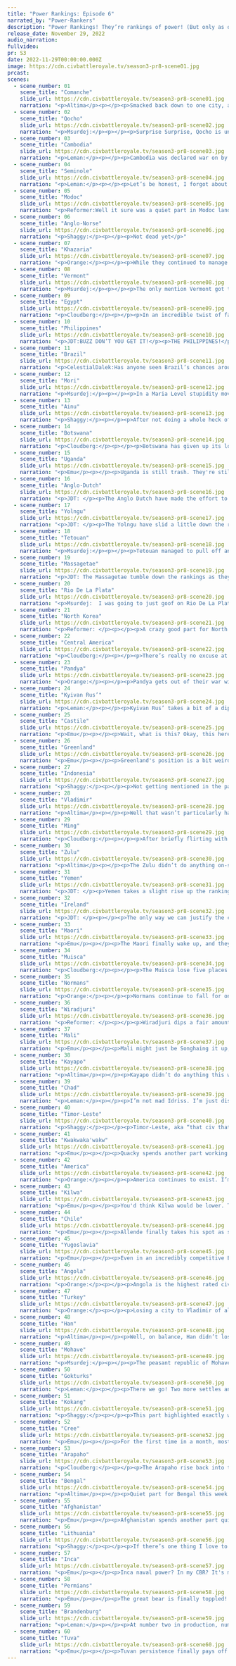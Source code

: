 ```yaml
---
title: "Power Rankings: Episode 6"
narrated_by: "Power-Rankers"
description: "Power Rankings! They’re rankings of power! (But only as of the instant of the end of the previous episode, as these are not meant to be future predictions!) Power Rankings!"
release_date: November 29, 2022
audio_narration:
fullvideo:
pr: S3
date: 2022-11-29T00:00:00.000Z
image: https://cdn.civbattleroyale.tv/season3-pr8-scene01.jpg
prcast:
scenes:
  - scene_number: 01
    scene_title: "Comanche"
    slide_url: https://cdn.civbattleroyale.tv/season3-pr8-scene01.jpg
    narration: "<p>Altima</p><p></p><p>Smacked back down to one city, a horde descends upon Quahadi to take even that. They may fail; the city is surrounded by decently rough terrain, and still holds a modest garrison. That the chance even exists is entirely on Iron Jacket’s baffling lack-of-settlement. But do not prime your F’s my friend; while they may die in the next part, the Comanche do not deserve your respects, for their fate is entirely born of their own idiocy.</p>"
  - scene_number: 02
    scene_title: "Qocho"
    slide_url: https://cdn.civbattleroyale.tv/season3-pr8-scene02.jpg
    narration: "<p>Msurdej:</p><p></p><p>Surprise Surprise, Qocho is under attack again. This time it’s Tuva banging at the gates of Qarakhoja. And it seems they brought a decent enough army to take Qocho. Will Süngülüg Khagan be able to pull out a diplomatic victory and wriggle free? Or will his time finally come in the next part?</p>"
  - scene_number: 03
    scene_title: "Cambodia"
    slide_url: https://cdn.civbattleroyale.tv/season3-pr8-scene03.jpg
    narration: "<p>Leman:</p><p></p><p>Cambodia was declared war on by the Philippines this part. I hope Cambodia wins because I have a hard time spelling Philippines, so the faster they get eliminated the less I have to type “Philippines.” I don’t think they will be able to capture Cavite el Viejo, those mountains are rough. Oh well.</p><p></p>"
  - scene_number: 04
    scene_title: "Seminole"
    slide_url: https://cdn.civbattleroyale.tv/season3-pr8-scene04.jpg
    narration: "<p>Leman:</p><p></p><p>Let’s be honest, I forgot about Seminole, and I wouldn’t be shocked if you did too. They aren’t quite as disastrously bad as Qocho or Comanche, not making any incredibly stupid plays these days like Vermont or Mori. But hey, remember, they pioneered the “give away a big city in a horrifying peace deal.” At least they did this season. That’s gotta count for something, right?</p>"
  - scene_number: 05
    scene_title: "Modoc"
    slide_url: https://cdn.civbattleroyale.tv/season3-pr8-scene05.jpg
    narration: "<p>Reformer:Well it sure was a quiet part in Modoc land. We at least saw them a few times on the side when we were looking at cooler civs. And they gained a pop this part! That’s, like, +11% growth! </p>"
  - scene_number: 06
    scene_title: "Anglo-Norse"
    slide_url: https://cdn.civbattleroyale.tv/season3-pr8-scene06.jpg
    narration: "<p>Shaggy:</p><p></p><p>Not dead yet</p>"
  - scene_number: 07
    scene_title: "Khazaria"
    slide_url: https://cdn.civbattleroyale.tv/season3-pr8-scene07.jpg
    narration: "<p>Orange:</p><p></p><p>While they continued to manage to hold off the Permians, things still aren’t looking good for ol’ Bulan. At the very least, they still have cities and a peace deal in which they don’t give any away would have them able to recover a bit. But either way, they’ve lost their chance at being a major player. </p>"
  - scene_number: 08
    scene_title: "Vermont"
    slide_url: https://cdn.civbattleroyale.tv/season3-pr8-scene08.jpg
    narration: "<p>Msurdej:</p><p></p><p>The only mention Vermont got this part was the part author dunking on them. That should tell you just how bad Vermont is doing.</p>"
  - scene_number: 09
    scene_title: "Egypt"
    slide_url: https://cdn.civbattleroyale.tv/season3-pr8-scene09.jpg
    narration: "<p>Cloudberg:</p><p></p><p>In an incredible twist of fate, Egypt is still alive! Certain that their capital would fall, we dropped them to last place in episode 7, only for episode 8 to hit us with a curveball as Chad peaced out right before taking the city. Although Egypt is still at war with Yemen and Turkey, they no longer appear to be in imminent danger, and as such they shoot eight ranks back up into the mere bottom tier instead of the “about to die” tier.</p>"
  - scene_number: 10
    scene_title: "Philippines"
    slide_url: https://cdn.civbattleroyale.tv/season3-pr8-scene10.jpg
    narration: "<p>JDT:BUZZ DON’T YOU GET IT!</p><p>THE PHILIPPINES!</p><p>DO NOT!</p><p>EXIST!!!!!!!!!!!!!!</p>"
  - scene_number: 11
    scene_title: "Brazil"
    slide_url: https://cdn.civbattleroyale.tv/season3-pr8-scene11.jpg
    narration: "<p>CelestialDalek:Has anyone seen Brazil’s chances around? Oh, you didn’t? That’s because they’re not there. Pedro I can only dream of achieving the success of his son, and has solidified himself as the worst civ on the continent (fourth-worst if you think America is one continent). Their existence depends on Inca not deciding to invade them from their second city now.</p>"
  - scene_number: 12
    scene_title: "Mori"
    slide_url: https://cdn.civbattleroyale.tv/season3-pr8-scene12.jpg
    narration: "<p>Msurdej:</p><p></p><p>In a Maria Level stupidity move, Mori Motonari has given away Tajihi-Sarugake, their only mainland city. Now not only are the Mori on two cities, but both of them are stuck on Japan. While it may allow them to be isolated for a time, in the end, it will only doom Mori to irrelevancy.</p>"
  - scene_number: 13
    scene_title: "Ainu"
    slide_url: https://cdn.civbattleroyale.tv/season3-pr8-scene13.jpg
    narration: "<p>Shaggy:</p><p></p><p>After not doing a whole heck of a lot so far, Ainu’s options are dwindling. A unified Korean Peninsula is bad news for Shakushain, as his people are Kim’s most obvious next target. Kengu Tarman has also been placed as a thorn in Ainu’s side. With a sparse military to speak of, taking the Gokturks’ forward settle might be a big ask at the moment. But at least they’re making friends internationally by joining the Anti-Turkey Coalition.</p>"
  - scene_number: 14
    scene_title: "Botswana"
    slide_url: https://cdn.civbattleroyale.tv/season3-pr8-scene14.jpg
    narration: "<p>Cloudberg:</p><p></p><p>Botswana has given up its long-shot effort to knock down Angola without taking any cities. Unfortunately, even though Botswana’s performance in the war was better than expected, a draw isn’t good enough for them—in fact, it all but ensures that they’ll be boxed in for the rest of the game, relegated to a minor nation which will eventually be picked off by someone stronger.</p>"
  - scene_number: 15
    scene_title: "Uganda"
    slide_url: https://cdn.civbattleroyale.tv/season3-pr8-scene15.jpg
    narration: "<p>Emu</p><p></p><p>Uganda is still trash. They're still stuck in their mountains, not expanding, not decaying, just..... there. And so they will be until someone decides to come put them out of our misery and make the horn of Africa even slightly interesting. Give it a while and they might take out Yemen? I don't know, I'm just looking for something they might possibly accomplish while they languish.</p>"
  - scene_number: 16
    scene_title: "Anglo-Dutch"
    slide_url: https://cdn.civbattleroyale.tv/season3-pr8-scene16.jpg
    narration: "<p>JDT: </p><p>The Anglo Dutch have made the effort to settle a new city just off the Breton coast, bringing them up to 4 cities once again. This time, though the front is much safer than with Rotterdam, caution must still be exercised as potential Brandenburger and Castilian assaults may belie it. Aside from that, their stats are still existent, and they’re still floating along just fine. At least until the day they inevitably get gangbanged. </p>"
  - scene_number: 17
    scene_title: "Yolngu"
    slide_url: https://cdn.civbattleroyale.tv/season3-pr8-scene17.jpg
    narration: "<p>JDT: </p><p>The Yolngu have slid a little down the rankings from last week. However, there is a very potent window of opportunity for them if they choose to exploit it. The Wiradjuri are fairly vulnerable, with only 1453 worth of manpower divided across a fairly large swathe of land. The Yolngu have roughly equal military power concentrated amongst a much smaller area in the north, primed to strike at Loowee, and perhaps even a little more. With every passing part however, that window will tighten, requiring swift action for any chance at relevance. </p><p></p>"
  - scene_number: 18
    scene_title: "Tetouan"
    slide_url: https://cdn.civbattleroyale.tv/season3-pr8-scene18.jpg
    narration: "<p>Msurdej:</p><p></p><p>Tetouan managed to pull off an upset victory over Mali, retaking the city of Fes they gave up a few parts ago.Plus, their stats went from “garbo” to “slightly less garbo”. All in all, that means Tetouan gets the highest rank they’ve EVER gotten: 43. A quick peace with Sundiata will be the best way to ensure they keep both Fes, and this rank.</p>"
  - scene_number: 19
    scene_title: "Massagetae"
    slide_url: https://cdn.civbattleroyale.tv/season3-pr8-scene19.jpg
    narration: "<p>JDT: The Massagetae tumble down the rankings as they fail to do anything of value this week. This is a massive problem, since the rise last week depended on the fact that they had a huge opportunity to strike the underbellies of the Khazars and Permians. Of course, Tomyris failed to follow through, and with stats that mediocre and neighbours that strong, she might never get the chance to strike out into the wide world again. </p>"
  - scene_number: 20
    scene_title: "Rio De La Plata"
    slide_url: https://cdn.civbattleroyale.tv/season3-pr8-scene20.jpg
    narration: "<p>Msurdej:  I was going to just goof on Rio De La Plata and repost their write up from last week, but that would be too good for RDLP. At least in episode 7, they got mentioned. The last part, Rio got no mention, and only a few cameos in talking about Chile and the Inca. Even worse are their stats, which are failing to keep up with the pack. Jose is going to need to make a big play to improve his chances of winning.</p>"
  - scene_number: 21
    scene_title: "North Korea"
    slide_url: https://cdn.civbattleroyale.tv/season3-pr8-scene21.jpg
    narration: "<p>Reformer: </p><p></p><p>A crazy good part for North Korea this time, as all the pressure against Mori finally pays out in a great peace deal. With the peninsula now unified under North Korean rule, and Mori crippled beyond belief, Kim Il-sung can start looking elsewhere - to his west and northwest, significantly stronger civs are constantly waging war in one direction or another, so an opportunity could arise any moment. To his north, Ainu are sleeping soundly, but the terrain is rough, and Kim would have to grab another amazing peace deal to get anything that way. All things considered, even with the victory against Mori, North Korea’s future looks uncertain…</p>"
  - scene_number: 22
    scene_title: "Central America"
    slide_url: https://cdn.civbattleroyale.tv/season3-pr8-scene22.jpg
    narration: "<p>Cloudberg:</p><p></p><p>There’s really no excuse at this point for only having founded three cities. Central America had plenty of space, and they still have some, but jesus, talk about a lack of initiative. The longer they keep this up, the farther they’ll fall—in fact, this is their lowest rank so far.</p>"
  - scene_number: 23
    scene_title: "Pandya"
    slide_url: https://cdn.civbattleroyale.tv/season3-pr8-scene23.jpg
    narration: "<p>Orange:</p><p></p><p>Pandya gets out of their war with Afghanistan without giving away any cities this time, so that’s a win in my books. Like the slimmest of wins. Like a win in a game where something bad only happens to the first loser and Pandya is doing second worst. But a win nonetheless. Maybe now they can go settle Australia or Tibet or something. </p>"
  - scene_number: 24
    scene_title: "Kyivan Rus’"
    slide_url: https://cdn.civbattleroyale.tv/season3-pr8-scene24.jpg
    narration: "<p>Leman:</p><p></p><p>Kyivan Rus’ takes a bit of a dip this week, and while two ranks this early on in the middle of the pack is mostly noise, I think this time it has a bit of significance. With Vladimir finally remembering what a settler is and pulling off an impressive conquest of Adana, it’s finally clear who the weakest civ of Eastern Europe is. It’s Kyivan Rus. Middling stats, three measly cities, and no room for any more means Olga’s future prospects aren’t looking so great.</p>"
  - scene_number: 25
    scene_title: "Castile"
    slide_url: https://cdn.civbattleroyale.tv/season3-pr8-scene25.jpg
    narration: "<p>Emu</p><p></p><p>Wait, what is this? Okay, this here claims there's a civ in Iberia, but the map doesn't show anything. What is this doing on the PR sheet? Is it a placeholder to reach an even 60? If they wanted me to write less, they could've just said so. You guys just stay right here, I'm going to go get this sorted out.</p>"
  - scene_number: 26
    scene_title: "Greenland"
    slide_url: https://cdn.civbattleroyale.tv/season3-pr8-scene26.jpg
    narration: "<p>Emu</p><p></p><p>Greenland's position is a bit weird. Arapaho and Cree colonies are creeping toward their core, but from all other sides they're doing fine. Vermont is a total bust, and Iceland is basically theirs as soon as they declare on them. The east half of Quebec north of the St. Lawrence is theirs, and Arapaho encroachment seems to have kicked them into gear enough to realize that. They're kind of mediocre in just about every respect you can think of, and that's why we put them here. 35th place, the peak of mediocrity.</p>"
  - scene_number: 27
    scene_title: "Indonesia"
    slide_url: https://cdn.civbattleroyale.tv/season3-pr8-scene27.jpg
    narration: "<p>Shaggy:</p><p></p><p>Not getting mentioned in the part gets you dropped 2 ranks this week. Take note stonk traders.</p>"
  - scene_number: 28
    scene_title: "Vladimir"
    slide_url: https://cdn.civbattleroyale.tv/season3-pr8-scene28.jpg
    narration: "<p>Altima</p><p></p><p>Well that wasn’t particularly hard. Turkey may as well have offered that city with a side of chips for how much Vladimir had to struggle for it. Add in some settles in the north, and you have a six point rise for the boys in white and blue. They’re still boxed in by everyone, and they sure as hell ain’t penetrating those mountains to continue the war against Turkey, but hey, it’s a good showing this part.</p>"
  - scene_number: 29
    scene_title: "Ming"
    slide_url: https://cdn.civbattleroyale.tv/season3-pr8-scene29.jpg
    narration: "<p>Cloudberg:</p><p></p><p>After briefly flirting with putting Ming in the top half, the power rankers have said “nah.” That said, this might be the first episode where that would have been justifiable. Ming finally founded a fifth city, but more importantly, they’ve been producing units like crazy, and they now have the 12th largest army on the cylinder, a major surprise for such a backwater civ. In fact, they’ve almost reached military parity with Han.</p>"
  - scene_number: 30
    scene_title: "Zulu"
    slide_url: https://cdn.civbattleroyale.tv/season3-pr8-scene30.jpg
    narration: "<p>Altima</p><p></p><p>The Zulu didn’t do anything on-screen this part. They settled a city off-screen, apparently.</p>"
  - scene_number: 31
    scene_title: "Yemen"
    slide_url: https://cdn.civbattleroyale.tv/season3-pr8-scene31.jpg
    narration: "<p>JDT: </p><p>Yemen takes a slight rise up the rankings as they manage to successfully settle a fifth city and their greatest rival in Turkey takes a dip in the rankings. Of course, the Afghans are encroaching into the Arab peninsula, and most of what remains of that territory is inhospitable desert, meaning that their situation still isn’t great. There is a chance for some more power if the assault on Egypt pans out well, but that feels more unlikely with every passing part. Until then, Arwa can take solace in knowing Yemen is still around. </p>"
  - scene_number: 32
    scene_title: "Ireland"
    slide_url: https://cdn.civbattleroyale.tv/season3-pr8-scene32.jpg
    narration: "<p>JDT: </p><p></p><p>The only way we can justify the constant flip flop in Irish ranks is that we are all ranking in a pub and ordering a bit too much Guiness before adjusting the ranks. That’s some damn fine beer though, cos the army is top 15, and so is the science.</p>"
  - scene_number: 33
    scene_title: "Maori"
    slide_url: https://cdn.civbattleroyale.tv/season3-pr8-scene33.jpg
    narration: "<p>Emu</p><p></p><p>The Maori finally wake up, and they're waking up to a world where things are actually much the same as when they went to sleep. Wiradjuri is still big but mostly powerless, Yolngu is still Anangu 2, I guess Timor-Leste got bigger? Potatau doesn't really care about that. What he cares about is that both Wiradjuri and Yolngu failed to settle all of Australia. Idiots. It's not that hard, here, let me show you. And let me take Polynesia while I'm at it. Inca??? How the hell did you let the *Inca* settle that? Oh, I have a lot of work to do here. Let's get started, shall we?</p>"
  - scene_number: 34
    scene_title: "Muisca"
    slide_url: https://cdn.civbattleroyale.tv/season3-pr8-scene34.jpg
    narration: "<p>Cloudberg:</p><p></p><p>The Muisca lose five places this episode by virtue of doing nothing. We barely saw them on screen, except for a wayward settler which got beaten to Hispaniola by Brazil. Besides, their six cities, one of which is over by Brazil, makes them clearly second fiddle to the Inca, and honestly at this point they can’t hold a candle to Kayapo either.</p>"
  - scene_number: 35
    scene_title: "Normans"
    slide_url: https://cdn.civbattleroyale.tv/season3-pr8-scene35.jpg
    narration: "<p>Orange:</p><p></p><p>Normans continue to fall for one major reason: They broke. -30gpt and 0 in the bank means that they are going to be facing massive penalties to their stats, especially science. Until they can fix this finance issue, they will just continue to fall from their height. Maybe their war with Mali can somehow fix this if it goes well, but being at war on two fronts forcing them to build units certainly isn’t going to help get them out of debt.</p>"
  - scene_number: 36
    scene_title: "Wiradjuri"
    slide_url: https://cdn.civbattleroyale.tv/season3-pr8-scene36.jpg
    narration: "<p>Reformer: </p><p></p><p>Wiradjuri dips a fair amount of spots this part as we get a good big-picture view of the region. The war against Yolngu - though not even 20 turns in length - seems to have been a significant drain on the Wiradjuri military. Wiradjuri core barely has any units now that they’d come in handy as Maori settlers begin streaming in across the sea. It is also worth pointing out that Wiradjuri have chosen to send settlers out to New Guinea and the Bismarck Archipelago instead of making sure their core on Australia is solid. Indeed, Maori is enjoying plenty of good land that should’ve easily been Wiradjuri’s (or Yolngu’s, for that matter).Though Maori were looking god-awful for so long, they have managed to pull out of rock-bottom and are now looking credible again while Wiradjuri is wasting their production. Not a great look for the civ who looked to have an easy early game. </p>"
  - scene_number: 37
    scene_title: "Mali"
    slide_url: https://cdn.civbattleroyale.tv/season3-pr8-scene37.jpg
    narration: "<p>Emu</p><p></p><p>Mali might just be Songhaing it up, as they fail to make cross-Saharan conquests and even allow the great Tetouan mistake to be rescinded. Honestly, Mali is kind of infuriating to me. They're so bland and do-nothing-y, and I just can't bring myself to get excited for either their rise or their collapse. Maybe it's their color scheme, maybe it's their settling pattern, and maybe it's just their general behavior, but I'm having none of it. You know what? You can just go ahead rot in your alcove of mediocrity and ineffectiveness while you helplessly watch the world pass you by. Here's your minus 4 ranks Sundiata, I hope you choke on them.</p>"
  - scene_number: 38
    scene_title: "Kayapo"
    slide_url: https://cdn.civbattleroyale.tv/season3-pr8-scene38.jpg
    narration: "<p>Altima</p><p></p><p>Kayapo didn’t do anything this week, and as the Inca start to consolidate over the continent by runting Brazil, their inaction (and lackluster standing army) stands to be more of a problem. Still, their science is absurd. 133 Effective. The next highest is 99 Effective. Combined with the hell terrain that put them here, they stand to linger far longer than their position should indicate, and so, up they go.</p>"
  - scene_number: 39
    scene_title: "Chad"
    slide_url: https://cdn.civbattleroyale.tv/season3-pr8-scene39.jpg
    narration: "<p>Leman:</p><p></p><p>I’m not mad Idriss. I’m just disappointed. When Akhenaten was shown surrounded by Chadian composite bowmen, we all probably thought – classic AI not understanding melee units, but Idriss’ll figure it out eventually. There’s no way he would screw it all up and peace out without grabbing the city! What fools we were.</p><p> </p><p>Chad still founded a sixth city and beefed up its stats. So, all in all not a bad part for Chad. Just a little embarrassing.</p>"
  - scene_number: 40
    scene_title: "Timor-Leste"
    slide_url: https://cdn.civbattleroyale.tv/season3-pr8-scene40.jpg
    narration: "<p>Shaggy:</p><p></p><p>Timor-Leste, aka “that civ that seems to always have a unit on the slide”, have been just amazing to watch so far. They’ve got it all: diplomacy, interesting (if not the most impactful) wars, a region that has given them the opportunity to make the most of their start, and a color scheme that you can pick out a mile away (or however high up the camera is canonically). Their joint assault on Chongjin with the Kwak this episode was never something I’d have predicted from their initial 61 rank start, but here they are pulling their weight in one of the most diverse coalitions yet this season.</p>"
  - scene_number: 41
    scene_title: "Kwakwaka'wakw"
    slide_url: https://cdn.civbattleroyale.tv/season3-pr8-scene41.jpg
    narration: "<p>Emu</p><p></p><p>Quacky spends another part working up the coast and- BY GOD WHAT IS THAT? IT'S THE TRIREME FLEET WITH A STEEL CHAIR! They're making serious headway in Korea of all places, as some passing triremes take an interest in the city at IRL Gwangju, and there's a non-zero chance they'll actually take it. Chances are high it'll just flip right back, but still it's a powerful reminder of how little it takes to be the dominant naval power in the North Pacific right now. Willie Seaweed is doing exactly what he needs to. He's not trying to expand on land where his enemies are strong, he's focusing on the coast, in order to start sending his navy where his enemies are weak. Very solid performance, enough to earn him a top 20 spot once again.</p>"
  - scene_number: 42
    scene_title: "America"
    slide_url: https://cdn.civbattleroyale.tv/season3-pr8-scene42.jpg
    narration: "<p>Orange:</p><p></p><p>America continues to exist. I’m not really sure why they are so low in stats when they have 8 cities and decent production, but they are managing it. America keeps having good things happen to them but just still isn’t doing well and I don’t know why. Getting cities off Seminole and Vermont yet still feeling like they are just mid of the pack of this stacked North America. C’mon Franklin, get up and start running with the rest of the- Oh right nevermind. Maybe just go improve your cities a bit more.</p>"
  - scene_number: 43
    scene_title: "Kilwa"
    slide_url: https://cdn.civbattleroyale.tv/season3-pr8-scene43.jpg
    narration: "<p>Emu</p><p></p><p>You'd think Kilwa would be lower. They only have 4 mainland cities, and they're in a fairly crowded region. But right now, they're doing a lot with a little. Their stats are about what you'd expect from this bracket, they've proven military competence, and Africa is so trash that what they're doing right now is enough to put them solidly in the top 20. Their prospects for land-based conquest don't look all that great right now, but they have a strong naval reputation and there's no shortage of lightly-defended coastal cities around. Given Kilwa is Kilwa, it's really impossible to predict where they'll go. One thing's for sure: Ali ibn al-Hassan is here to give us a show.</p>"
  - scene_number: 44
    scene_title: "Chile"
    slide_url: https://cdn.civbattleroyale.tv/season3-pr8-scene44.jpg
    narration: "<p>Emu</p><p></p><p>Allende finally takes his spot as second in South America as he starts to exploit the land he carved out for himself with that bold forward settle so long ago. His Southern Cone core outstrips any other civ on the continent save Inca in its productivity and size. Overall, not bad, and they're the one civ in South America not blocked by the rainforest from any sort of conquest whatsoever. Oh, and there's the small matter of the third biggest army in the world. Chile is one of the truest turnarounds of the CBR. They're the sole reason La Plata went from undisputed #1 to runt without a prayer. That's definitely worth a top 20 spot.</p>"
  - scene_number: 45
    scene_title: "Yugoslavia"
    slide_url: https://cdn.civbattleroyale.tv/season3-pr8-scene45.jpg
    narration: "<p>Emu</p><p></p><p>Even in an incredibly competitive Europe, Yugo holds its own. They're using the geography of the region to keep the Brandenburgers out, and they definitely have the strength to deal a decisive blow to the Normans whenever they want to, especially with their cheeky settle in northern Italy. The focus seems to be more towards northern and eastern Europe this game, but watch this space. There's some real potential down here, and if you keep a close eye out you may just find a front row seat to its realization.</p>"
  - scene_number: 46
    scene_title: "Angola"
    slide_url: https://cdn.civbattleroyale.tv/season3-pr8-scene46.jpg
    narration: "<p>Orange:</p><p></p><p>Angola is the highest rated civ in Africa and they are just not really doing too well. They’d be ranked probably outside of the top 20 if it weren’t for the fact that they are the strongest on the continent and therefore less competition then stronger civs on other continents. Angola really needs to get some war successes to break out of central Africa, otherwise they are just gonna end up getting stuck and falling to those with more opportunities for expansion like Kilwa or Mali.</p>"
  - scene_number: 47
    scene_title: "Turkey"
    slide_url: https://cdn.civbattleroyale.tv/season3-pr8-scene47.jpg
    narration: "<p>Orange:</p><p></p><p>Losing a city to Vladimir of all civs isn’t the best look, and the Normans declaring war isn’t going to help either. But they are still expanding and growing and in general doing well. How long this prosperity and expansion might last though is unknown, and they can very easily lose their good placement as other Middle Eastern civs have done in the past like if Afghanistan decides that the fertile crescent is their domain what’s Turkey to do? Not much I can tell you that.</p>"
  - scene_number: 48
    scene_title: "Han"
    slide_url: https://cdn.civbattleroyale.tv/season3-pr8-scene48.jpg
    narration: "<p>Altima</p><p></p><p>Well, on balance, Han didn’t lose any cities this part. They just traded one that was painfully exposed to the Gokturks for one painfully exposed to both the Gokturks and North Korea. While they’re definitely boxed in as a result of this trade, with Pengcheng’s fall being essentially a foregone conclusion at the moment, they’re far from out of the game, with powerful defensive terrain for their core, solid enough stats, and a weak neighbor in the Ming to potentially munch on in the future. They may stagnate and die, but they do still have the chance to avoid that, so they hold their rank this week.</p>"
  - scene_number: 49
    scene_title: "Mohave"
    slide_url: https://cdn.civbattleroyale.tv/season3-pr8-scene49.jpg
    narration: "<p>Msurdej:</p><p></p><p>The peasant republic of Mohave continues to thrive, and bring their forces against the Comanche. While it's unlikely they’ll snipe it through the mountains, it's still a possibility. Plus, they (somehow) still have a city in Asia,meaning if they ever fully collapse in America, the peasants shall continue to rule!</p>"
  - scene_number: 50
    scene_title: "Gokturks"
    slide_url: https://cdn.civbattleroyale.tv/season3-pr8-scene50.jpg
    narration: "<p>Leman:</p><p></p><p>There we go! Two more settles and a cheeky invasion of Han nets Gokturks a trio of new cities this part, bringing the Gokturk total up to nine, a very respectable city count indeed. Their stats are a bit lacking, meaning Gokturks find themselves just a bit shy of the top ten, but if this momentum keeps going, and Gokturks keep having impressive episodes like this one, I can see them break that barrier in no time.</p><p></p>"
  - scene_number: 51
    scene_title: "Kokang"
    slide_url: https://cdn.civbattleroyale.tv/season3-pr8-scene51.jpg
    narration: "<p>Shaggy:</p><p></p><p>This part highlighted exactly why I love Kokang (and no, I’m not Stitches in disguise), their core is virtually impenetrable to their greatest regional rivals. Currently defending against both Han and Bengal, they are nigh impossible to scratch through their labyrinth of mountains and strategic city placements. Now, this does go against them slightly. Their invasion of Cambodia faltered and sputtered out, but for an area of the cylinder where having a solid defensible core is a premium asset Kokang seem to be making the most of it.</p>"
  - scene_number: 52
    scene_title: "Cree"
    slide_url: https://cdn.civbattleroyale.tv/season3-pr8-scene52.jpg
    narration: "<p>Emu</p><p></p><p>For the first time in a month, most of the rankers think Cree is outshone by their southern neighbors. So what happened? Well, it's a simple case of Cree not making the most out of their opportunities. They haven't really done anything wrong, hence them holding rank from last part, but they're sure not doing anything right recently either. Let's break it down: Their stats are marvelous, third overall. They're building a strong core with a large military and the means to make more. They're expanding with most of the space they've been given. Ah, there it is! Did you catch it? *most*. With rapid Arapaho expansion, that's just not enough to keep up. They're outstripping Arapaho for the moment (which is why I still have them on top), but they're just not building the framework for the type of exponential growth that's starting down south. All that being said, they're not really at a huge disadvantage, as shown by our next civ.....</p>"
  - scene_number: 53
    scene_title: "Arapaho"
    slide_url: https://cdn.civbattleroyale.tv/season3-pr8-scene53.jpg
    narration: "<p>Cloudberg:</p><p></p><p>The Arapaho rise back into the top 10 for the first time since episode 3, riding the tide of their conquest of Penataka and their present siege of Quahadi. So far, the rankers are optimistic that they will soon eliminate the Comanche, opening up even more space to expand, and so for the first time we’ve decided to put them above their northern neighbors the Cree.</p>"
  - scene_number: 54
    scene_title: "Bengal"
    slide_url: https://cdn.civbattleroyale.tv/season3-pr8-scene54.jpg
    narration: "<p>Altima</p><p></p><p>Quiet part for Bengal this week. Small incremental stat growth, a few settles here and there, some continued flailing at the absolute hell terrain that is Kokang, the works. All told, they’re about where they were last week relatively, and so their rank remains as it was.</p>"
  - scene_number: 55
    scene_title: "Afghanistan"
    slide_url: https://cdn.civbattleroyale.tv/season3-pr8-scene55.jpg
    narration: "<p>Emu</p><p></p><p>Afghanistan spends another part quietly in the upper echelons. Despite being the most powerful in the region, there's just more action going on on every part of their periphery. They're looking just a little spread thin at the moment, but the mountains should be some sort of help with that. They're second overall in stats, and with eleven cities it's not hard to see why. Overall an incredibly solid civ with many future prospects. I can't imagine they have a lot of fans at the moment, but that's just fine for Durrani. He's not here for the attention, he's not here to be a star, he's here to win. What an asshole.</p>"
  - scene_number: 56
    scene_title: "Lithuania"
    slide_url: https://cdn.civbattleroyale.tv/season3-pr8-scene56.jpg
    narration: "<p>Shaggy:</p><p></p><p>If there’s one thing I love to see as a Power Ranker, it’s a civ that embraces settling. Lithuania is spamming cities and settlers so much that the rest of the cylinder can’t help but think about their car’s expired warranty, that is until they realize cars haven’t been invented yet. Or cell phones for that matter. Or even packaged meat. Anyway, Lithuania is growing into the major European rival to Brandenburg and is even beginning to put up a border as far east as future Permian clay. Their military looks like it can sustain through whatever meatgrinder comes their way in Europe so long as they don’t hurl themselves against Brandenburg’s Great Wall too early. I see Eurasia coming down to a tricolor of borders between Lithuania, Brandenburg, and the Permians.</p>"
  - scene_number: 57
    scene_title: "Inca"
    slide_url: https://cdn.civbattleroyale.tv/season3-pr8-scene57.jpg
    narration: "<p>Emu</p><p></p><p>Inca naval power? In my CBR? It's more likely than you think. Not only do the Inca maintain their spot as undisputed rulers of the South American continent, they've also started settling Polynesia. You know, as you do. Little side project. On top of that, their stats are great, their neighbors weak, and their competition sparse. What more could a civ want? A position where you can actually start conquering cities before the modern era? Don't be ridiculous. What is this, Central Asia?</p>"
  - scene_number: 58
    scene_title: "Permians"
    slide_url: https://cdn.civbattleroyale.tv/season3-pr8-scene58.jpg
    narration: "<p>Emu</p><p></p><p>The great bear is finally toppled! With decreasing statistical competitiveness and the rise of Brandy, Tuva, and Lithuania, we just couldn't justify keeping Azykay up top this time around. Not only does he fall below his old Tuvan rival, Freddy has leapfrogged him too! So what went wrong? Well, look at the stats. Not only are the Permians not first, cities and production are the only relevant stats in which they're even top 10! At this point, they've been in so many wars (mostly failed, I might add) that they've neglected their core and left their prodigious sprawl as the only thing really going for them. That sprawl's not nothing, of course, we did still keep them up here in the top 3, but at this level it takes far more than that to smoke the competition. And that's really the crux of it. Azykay's still in a great spot, but at this point it's just not fair to call him the greatest.</p>"
  - scene_number: 59
    scene_title: "Brandenburg"
    slide_url: https://cdn.civbattleroyale.tv/season3-pr8-scene59.jpg
    narration: "<p>Leman:</p><p></p><p>At number two in production, number two in population, number two in city count and (tied for) number two in social policies, Brandenburg is just that, number two. Not that that’s bad – an average for 2 out of 60 civs is actively fantastic, but I imagine that seeing Brandenburg here after Permians fell to three is kind of a letdown for supporters of Freddy-dubs.</p><p> </p><p>So, what would Frederick-William have to do to get that coveted number one spot? Not too much really. The only stat that Brandenburg is lacking in is its military manpower, so beefing up their army is a good start. Finishing off one of the handful of weenie neighbors is probably a great step two. </p>"
  - scene_number: 60
    scene_title: "Tuva"
    slide_url: https://cdn.civbattleroyale.tv/season3-pr8-scene60.jpg
    narration: "<p>Emu</p><p></p><p>Tuvan persistence finally pays off. They bided their time, they played their cards right, they took every chance they could, and here it is. The top spot. They've been fighting the Permians for this since day one, and the lords of the steppe never fail. Their #1 isn't quite unanimous (a few dissenters for Brandy), but they're still head and shoulders above the rest, especially with their ridiculous production advantage. They're at 171 right now, which is almost 50 above second-place Brandenburg. That almost single-handedly gives them the stats lead by a mile. Amazingly, they also have space to grow more yet, with plenty more steppe to spread out over. I'd say their one obstacle is they're in an incredibly strong region. Even if you're beating everyone at the moment, being directly between the Permians and the Gokturks is no enviable position. Everyone can see that they've gone the distance, but this is no time for Donduk Kuular to rest on his laurels. He's still got a few favorable wars to go before he's really sealed the deal.</p>"
---
```


